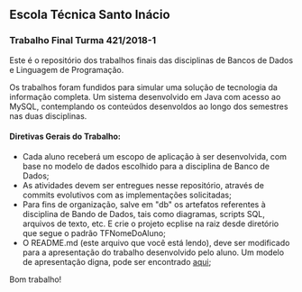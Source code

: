 ## Escola Técnica Santo Inácio
### Trabalho Final Turma 421/2018-1

Este é o repositório dos trabalhos finais das disciplinas de Bancos de Dados e Linguagem de Programação.

Os trabalhos foram fundidos para simular uma solução de tecnologia da informação completa. Um sistema desenvolvido em Java com acesso ao MySQL, contemplando os conteúdos desenvoldos ao longo dos semestres nas duas disciplinas.


#### Diretivas Gerais do Trabalho:

* Cada aluno receberá um escopo de aplicação à ser desenvolvida, com base no modelo de dados escolhido para a disciplina de Banco de Dados;
* As atividades devem ser entregues nesse repositório, através de commits evolutivos com as implementações solicitadas;
* Para fins de organização, salve em "db" os artefatos referentes à disciplina de Bando de Dados, tais como diagramas, scripts SQL, arquivos de texto, etc. E crie o projeto ecplise na raiz desde diretório que segue o padrão TFNomeDoAluno;
* O README.md (este arquivo que você está lendo), deve ser modificado para a apresentação do trabalho desenvolvido pelo aluno. Um modelo de apresentação digna, pode ser encontrado [aqui](Modelo.md);


Bom trabalho!
